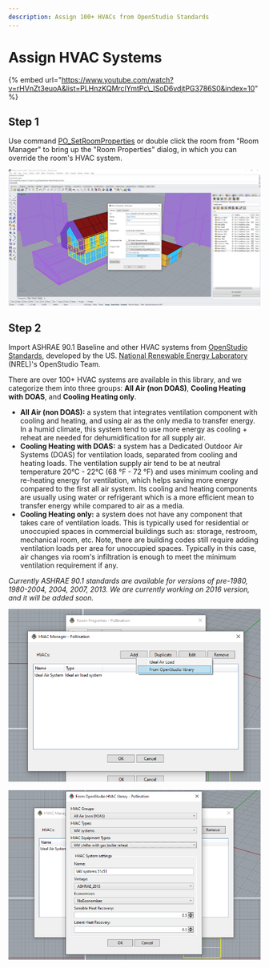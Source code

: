 ```yaml
---
description: Assign 100+ HVACs from OpenStudio Standards
---
```


# Assign HVAC Systems

{% embed url="https://www.youtube.com/watch?v=rHVnZt3euoA&list=PLHnzKQMrclYmtPc\_ISoD6vdjtPG3786S0&index=10" %}

## **Step 1**

Use command [PO\_SetRoomProperties](../pollination-commands-for-rhino/po_setroomproperties.md) or double click the room from "Room Manager" to bring up the "Room Properties" dialog, in which you can override the room's HVAC system.

![Override room&apos;s HVAC from Room Properties dialog](../../.gitbook/assets/image%20%28101%29.png)

## Step 2

Import ASHRAE 90.1 Baseline and other HVAC systems from [OpenStudio Standards](https://github.com/NREL/openstudio-standards/), developed by the US. [National Renewable Energy Laboratory](https://www.nrel.gov/) \(NREL\)'s OpenStudio Team. 

There are over 100+ HVAC systems are available in this library, and we categorize them into three groups: **All Air \(non DOAS\)**,  **Cooling Heating with DOAS**, and **Cooling Heating only**.

* **All Air \(non DOAS\):** a system that integrates ventilation component with cooling and heating, and using air as the only media to transfer energy. In a humid climate, this system tend to use more energy as cooling + reheat are needed for dehumidification for all supply air.
* **Cooling Heating with DOAS:** a system has a Dedicated Outdoor Air Systems \(DOAS\) for ventilation loads, separated from cooling and heating loads. The ventilation supply air tend to be at neutral temperature 20°C - 22°C \(68 °F - 72 °F\) and uses minimum cooling and re-heating energy for ventilation, which helps saving more energy compared to the first all air system. Its cooling and heating components are usually using water or refrigerant which is a more efficient mean to transfer energy while compared to air as a media.  
* **Cooling Heating only:** a system does not have any component that takes care of ventilation loads. This is typically used for residential or unoccupied spaces in commercial buildings such as: storage, restroom, mechanical room, etc. Note, there are building codes still require adding ventilation loads per area for unoccupied spaces. Typically in this case, air changes via room's infiltration is enough to meet the minimum ventilation requirement if any. 

_Currently ASHRAE  90.1 standards are available for versions of pre-1980, 1980-2004, 2004, 2007, 2013. We are currently working on 2016 version, and it will be added soon._

![Import HVAC systems from OpenStudio Standards library](../../.gitbook/assets/image%20%2892%29.png)

![Configurate a custom HVAC system from a template  ](../../.gitbook/assets/image%20%2879%29.png)


